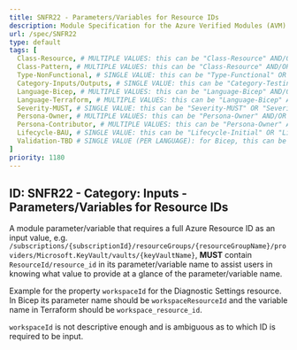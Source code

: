 ```yaml
---
title: SNFR22 - Parameters/Variables for Resource IDs
description: Module Specification for the Azure Verified Modules (AVM) program
url: /spec/SNFR22
type: default
tags: [
  Class-Resource, # MULTIPLE VALUES: this can be "Class-Resource" AND/OR "Class-Pattern" AND/OR "Class-Utility"
  Class-Pattern, # MULTIPLE VALUES: this can be "Class-Resource" AND/OR "Class-Pattern" AND/OR "Class-Utility"
  Type-NonFunctional, # SINGLE VALUE: this can be "Type-Functional" OR "Type-NonFunctional"
  Category-Inputs/Outputs, # SINGLE VALUE: this can be "Category-Testing" OR "Category-Telemetry" OR "Category-Contribution/Support" OR "Category-Documentation" OR "Category-CodeStyle" OR "Category-Naming/Composition" OR "Category-Inputs/Outputs" OR "Category-Release/Publishing"
  Language-Bicep, # MULTIPLE VALUES: this can be "Language-Bicep" AND/OR "Language-Terraform"
  Language-Terraform, # MULTIPLE VALUES: this can be "Language-Bicep" AND/OR "Language-Terraform"
  Severity-MUST, # SINGLE VALUE: this can be "Severity-MUST" OR "Severity-SHOULD" OR "Severity-MAY"
  Persona-Owner, # MULTIPLE VALUES: this can be "Persona-Owner" AND/OR "Persona-Contributor"
  Persona-Contributor, # MULTIPLE VALUES: this can be "Persona-Owner" AND/OR "Persona-Contributor"
  Lifecycle-BAU, # SINGLE VALUE: this can be "Lifecycle-Initial" OR "Lifecycle-BAU" OR "Lifecycle-EOL"
  Validation-TBD # SINGLE VALUE (PER LANGUAGE): for Bicep, this can be "Validation-BCP/Manual" OR "Validation-BCP/CI/Informational" OR "Validation-BCP/CI/Enforced" and for Terraform, this can be "Validation-TF/Manual" OR "Validation-TF/CI/Informational" OR "Validation-TF/CI/Enforced"
]
priority: 1180
---
```


## ID: SNFR22 - Category: Inputs - Parameters/Variables for Resource IDs

A module parameter/variable that requires a full Azure Resource ID as an input value, e.g. `/subscriptions/{subscriptionId}/resourceGroups/{resourceGroupName}/providers/Microsoft.KeyVault/vaults/{keyVaultName}`, **MUST** contain `ResourceId/resource_id` in its parameter/variable name to assist users in knowing what value to provide at a glance of the parameter/variable name.

Example for the property `workspaceId` for the Diagnostic Settings resource. In Bicep its parameter name should be `workspaceResourceId` and the variable name in Terraform should be `workspace_resource_id`.

`workspaceId` is not descriptive enough and is ambiguous as to which ID is required to be input.

